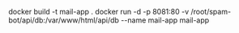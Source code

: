 docker build -t mail-app .
docker run -d -p 8081:80 -v /root/spam-bot/api/db:/var/www/html/api/db --name mail-app mail-app